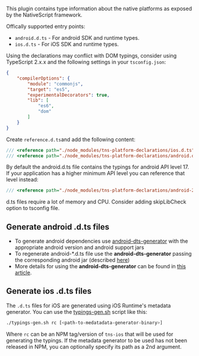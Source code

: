 This plugin contains type information about the native platforms as exposed by the NativeScript framework.

Offically supported entry points:
 - `android.d.ts` - For android SDK and runtime types.
 - `ios.d.ts` - For iOS SDK and runtime types.

Using the declarations may conflict with DOM typings,
consider using TypeScript 2.x.x and the following settings in your `tsconfig.json`:
```JSON
{
    "compilerOptions": {
        "module": "commonjs",
        "target": "es5",
        "experimentalDecorators": true,
        "lib": [
            "es6",
            "dom"
        ]
    }
}
```

Create `reference.d.ts`and add the following content:
```TypeScript
/// <reference path="./node_modules/tns-platform-declarations/ios.d.ts" />
/// <reference path="./node_modules/tns-platform-declarations/android.d.ts" />
```

By default the android.d.ts file contains the typings for android API level 17. If your application has a higher minimum API level you can reference that level instead:
```TypeScript
/// <reference path="./node_modules/tns-platform-declarations/android-24.d.ts" />
```

d.ts files require a lot of memory and CPU. Consider adding skipLibCheck option to tsconfig file.

## Generate android .d.ts files
* To generate android dependencies use [android-dts-generator](https://github.com/NativeScript/android-dts-generator) with the appropriate android version and android support jars
* To regenerate android-*.d.ts file use the **android-dts-generator** passing the corresponding android jar (described [here](https://github.com/NativeScript/android-dts-generator/blob/master/README.md#generate-definitons-for-android-sdk))
* More details for using the **android-dts-generator** can be found in [this article](https://docs.nativescript.org/core-concepts/android-runtime/metadata/generating-typescript-declarations).

## Generate ios .d.ts files

The `.d.ts` files for iOS are generated using iOS Runtime's metadata generator. You can use the [typings-gen.sh](./typings-gen.sh) script like this:

```BASH
./typings-gen.sh rc [<path-to-medatadata-generator-binary>]
```
Where `rc` can be an NPM tag/version of `tns-ios` that will be used for generating the typings. If the metadata generator to be used has not been released in NPM, you can optionally specify its path as a 2nd argument.
